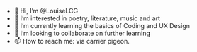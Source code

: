 - 👋 Hi, I’m @LouiseLCG
- 👀 I’m interested in poetry, literature, music and art
- 🌱 I’m currently learning the basics of Coding and UX Design
- 💞️ I’m looking to collaborate on further learning
- 📫 How to reach me: via carrier pigeon.

<!---
LouiseLCG/LouiseLCG is a ✨ special ✨ repository because its `README.md` (this file) appears on your GitHub profile.
You can click the Preview link to take a look at your changes.
--->
